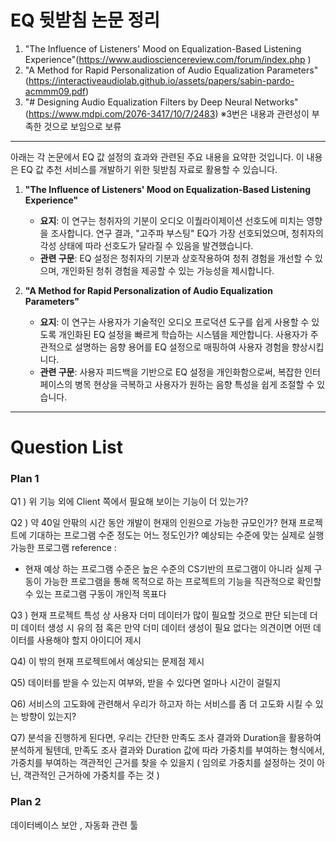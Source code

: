 
# EQ 뒷받침 논문 정리


1. "The Influence of Listeners' Mood on Equalization-Based Listening Experience"(https://www.audiosciencereview.com/forum/index.php )
2. "A Method for Rapid Personalization of Audio Equalization Parameters"(https://interactiveaudiolab.github.io/assets/papers/sabin-pardo-acmmm09.pdf)
3. "# Designing Audio Equalization Filters by Deep Neural Networks"(https://www.mdpi.com/2076-3417/10/7/2483) ※3번은 내용과 관련성이 부족한 것으로 보임으로 보류
---

아래는 각 논문에서 EQ 값 설정의 효과와 관련된 주요 내용을 요약한 것입니다. 이 내용은 EQ 값 추천 서비스를 개발하기 위한 뒷받침 자료로 활용할 수 있습니다.

1. **"The Influence of Listeners' Mood on Equalization-Based Listening Experience"**
   - **요지**: 이 연구는 청취자의 기분이 오디오 이퀄라이제이션 선호도에 미치는 영향을 조사합니다. 연구 결과, "고주파 부스팅" EQ가 가장 선호되었으며, 청취자의 각성 상태에 따라 선호도가 달라질 수 있음을 발견했습니다.
   - **관련 구문**: EQ 설정은 청취자의 기분과 상호작용하여 청취 경험을 개선할 수 있으며, 개인화된 청취 경험을 제공할 수 있는 가능성을 제시합니다.

2. **"A Method for Rapid Personalization of Audio Equalization Parameters"**
   - **요지**: 이 연구는 사용자가 기술적인 오디오 프로덕션 도구를 쉽게 사용할 수 있도록 개인화된 EQ 설정을 빠르게 학습하는 시스템을 제안합니다. 사용자가 주관적으로 설명하는 음향 용어를 EQ 설정으로 매핑하여 사용자 경험을 향상시킵니다.
   - **관련 구문**: 사용자 피드백을 기반으로 EQ 설정을 개인화함으로써, 복잡한 인터페이스의 병목 현상을 극복하고 사용자가 원하는 음향 특성을 쉽게 조절할 수 있습니다.

---

# Question List

### Plan 1

Q1 ) 위 기능 외에 Client 쪽에서 필요해 보이는 기능이 더 있는가?

Q2 ) 약 40일 안팎의 시간 동안 개발이 현재의 인원으로 가능한 규모인가? 현재 프로젝트에 기대하는 프로그램 수준 정도는 어느 정도인가? 예상되는 수준에 맞는 실제로 실행 가능한 프로그램 reference :

- 현재 예상 하는 프로그램 수준은 높은 수준의 CS기반의 프로그램이 아니라 실제 구동이 가능한 프로그램을 통해 목적으로 하는 프로젝트의 기능을 직관적으로 확인할 수 있는 프로그램 구동이 개인적 목표다

Q3 ) 현재 프로젝트 특성 상 사용자 더미 데이터가 많이 필요할 것으로 판단 되는데 더미 데이터 생성 시 유의 점 혹은 만약 더미 데이터 생성이 필요 없다는 의견이면 어떤 데이터를 사용해야 할지 아이디어 제시 

Q4) 이 밖의 현재 프로젝트에서 예상되는 문제점 제시

Q5) 데이터를 받을 수 있는지 여부와, 받을 수 있다면 얼마나 시간이 걸릴지

Q6) 서비스의 고도화에 관련해서 우리가 하고자 하는 서비스를 좀 더 고도화 시킬 수 있는 방향이 있는지?

Q7) 분석을 진행하게 된다면, 우리는 간단한 만족도 조사 결과와 Duration을 활용하여 분석하게 될텐데, 만족도 조사 결과와 Duration 값에 따라 가중치를 부여하는 형식에서, 가중치를 부여하는 객관적인 근거를 찾을 수 있을지 ( 임의로 가중치를 설정하는 것이 아닌, 객관적인 근거하에 가중치를 주는 것 )

### Plan 2










데이터베이스 보안 , 자동화 관련 툴